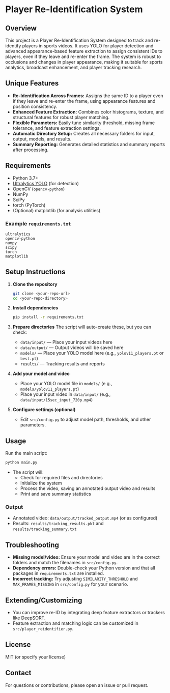# Player Re-Identification System

## Overview
This project is a Player Re-Identification System designed to track and re-identify players in sports videos. It uses YOLO for player detection and advanced appearance-based feature extraction to assign consistent IDs to players, even if they leave and re-enter the frame. The system is robust to occlusions and changes in player appearance, making it suitable for sports analytics, broadcast enhancement, and player tracking research.

## Unique Features
- **Re-Identification Across Frames:** Assigns the same ID to a player even if they leave and re-enter the frame, using appearance features and position consistency.
- **Enhanced Feature Extraction:** Combines color histograms, texture, and structural features for robust player matching.
- **Flexible Parameters:** Easily tune similarity threshold, missing frame tolerance, and feature extraction settings.
- **Automatic Directory Setup:** Creates all necessary folders for input, output, models, and results.
- **Summary Reporting:** Generates detailed statistics and summary reports after processing.

## Requirements
- Python 3.7+
- [Ultralytics YOLO](https://github.com/ultralytics/ultralytics) (for detection)
- OpenCV (`opencv-python`)
- NumPy
- SciPy
- torch (PyTorch)
- (Optional) matplotlib (for analysis utilities)

### Example `requirements.txt`
```
ultralytics
opencv-python
numpy
scipy
torch
matplotlib
```

## Setup Instructions
1. **Clone the repository**
   ```bash
   git clone <your-repo-url>
   cd <your-repo-directory>
   ```
2. **Install dependencies**
   ```bash
   pip install -r requirements.txt
   ```
3. **Prepare directories**
   The script will auto-create these, but you can check:
   - `data/input/` — Place your input videos here
   - `data/output/` — Output videos will be saved here
   - `models/` — Place your YOLO model here (e.g., `yolov11_players.pt` or `best.pt`)
   - `results/` — Tracking results and reports

4. **Add your model and video**
   - Place your YOLO model file in `models/` (e.g., `models/yolov11_players.pt`)
   - Place your input video in `data/input/` (e.g., `data/input/15sec_input_720p.mp4`)

5. **Configure settings (optional)**
   - Edit `src/config.py` to adjust model path, thresholds, and other parameters.

## Usage
Run the main script:
```bash
python main.py
```

- The script will:
  - Check for required files and directories
  - Initialize the system
  - Process the video, saving an annotated output video and results
  - Print and save summary statistics

### Output
- Annotated video: `data/output/tracked_output.mp4` (or as configured)
- Results: `results/tracking_results.pkl` and `results/tracking_summary.txt`

## Troubleshooting
- **Missing model/video:** Ensure your model and video are in the correct folders and match the filenames in `src/config.py`.
- **Dependency errors:** Double-check your Python version and that all packages in `requirements.txt` are installed.
- **Incorrect tracking:** Try adjusting `SIMILARITY_THRESHOLD` and `MAX_FRAMES_MISSING` in `src/config.py` for your scenario.

## Extending/Customizing
- You can improve re-ID by integrating deep feature extractors or trackers like DeepSORT.
- Feature extraction and matching logic can be customized in `src/player_reidentifier.py`.

## License
MIT (or specify your license)

## Contact
For questions or contributions, please open an issue or pull request. 